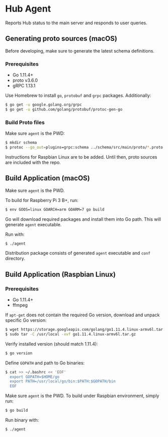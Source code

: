 # Hub Agent

Reports Hub status to the main server and responds to user queries. 

## Generating proto sources (macOS)

Before developing, make sure to generate the latest schema definitions.

### Prerequisites

- Go 1.11.4+
- proto v3.6.0
- gRPC 1.13.1

Use Homebrew to install `go`, `protobuf` and `grpc` packages. Additionally:

```bash
$ go get -u google.golang.org/grpc
$ go get -u github.com/golang/protobuf/protoc-gen-go
```

### Build Proto files

Make sure `agent` is the PWD:

```bash
$ mkdir schema 
$ protoc --go_out=plugins=grpc:schema ../schema/src/main/proto/*.proto --proto_path=../schema/src/main/proto
```

Instructions for Raspbian Linux are to be added. Until then, proto sources are included with the repo. 

## Build Application (macOS)

Make sure `agent` is the PWD. 

To build for Raspberry Pi 3 B+, run: 

```bash
$ env GOOS=linux GOARCH=arm GOARM=7 go build
```

Go will download required packages and install them into Go path. This will generate `agent` executable. 

Run with:

```bash
$ ./agent
```

Distribution package consists of generated `agent` executable and `conf` directory.

## Build Application (Raspbian Linux)

### Prerequisites

- Go 1.11.4+
- ffmpeg

If `apt-get` does not contain the required Go version, download and unpack specific Go version:

```bash
$ wget https://storage.googleapis.com/golang/go1.11.4.linux-armv6l.tar.gz
$ sudo tar -C /usr/local -xvf go1.11.4.linux-armv6l.tar.gz
```

Verify installed version (should match 1.11.4):

```bash
$ go version
```

Define `GOPATH` and path to Go binaries:

```bash
$ cat >> ~/.bashrc << 'EOF'
  export GOPATH=$HOME/go
  export PATH=/usr/local/go/bin:$PATH:$GOPATH/bin
  EOF
```

Make sure `agent` is the PWD. To build under Raspbian environment, simply run:  

```bash
$ go build
```

Run binary with:

```bash
$ ./agent
``` 
